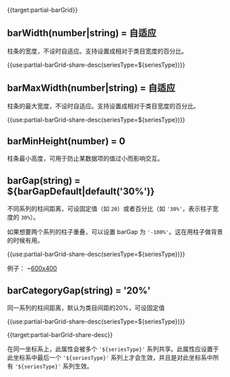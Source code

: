 {{target:partial-barGrid}}

## barWidth(number|string) = 自适应
柱条的宽度，不设时自适应。支持设置成相对于类目宽度的百分比。

{{use:partial-barGrid-share-desc(seriesType=${seriesType})}}

## barMaxWidth(number|string) = 自适应
柱条的最大宽度，不设时自适应。支持设置成相对于类目宽度的百分比。

{{use:partial-barGrid-share-desc(seriesType=${seriesType})}}

## barMinHeight(number) = 0
柱条最小高度，可用于防止某数据项的值过小而影响交互。

## barGap(string) = ${barGapDefault|default('30%')}
不同系列的柱间距离，可设固定值（如 `20`）或者百分比（如 `'30%'`，表示柱子宽度的 `30%`）。

如果想要两个系列的柱子重叠，可以设置 barGap 为 `'-100%'`。这在用柱子做背景的时候有用。

{{use:partial-barGrid-share-desc(seriesType=${seriesType})}}

例子：
~[600x400](${galleryViewPath}doc-example/barGrid-barGap&reset=1&edit=1)

## barCategoryGap(string) = '20%'
同一系列的柱间距离，默认为类目间距的20%，可设固定值

{{use:partial-barGrid-share-desc(seriesType=${seriesType})}}





{{target:partial-barGrid-share-desc}}

在同一坐标系上，此属性会被多个 `'${seriesType}'` 系列共享。此属性应设置于此坐标系中最后一个 `'${seriesType}'` 系列上才会生效，并且是对此坐标系中所有 `'${seriesType}'` 系列生效。